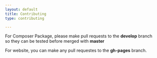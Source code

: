 ```yaml
---
layout: default
title: Contributing
type: contributing

---
```


For Composer Package, please make pull requests to the **develop** branch so they can be tested before merged with **master**

For website, you can make any pull requestes to the **gh-pages** branch.